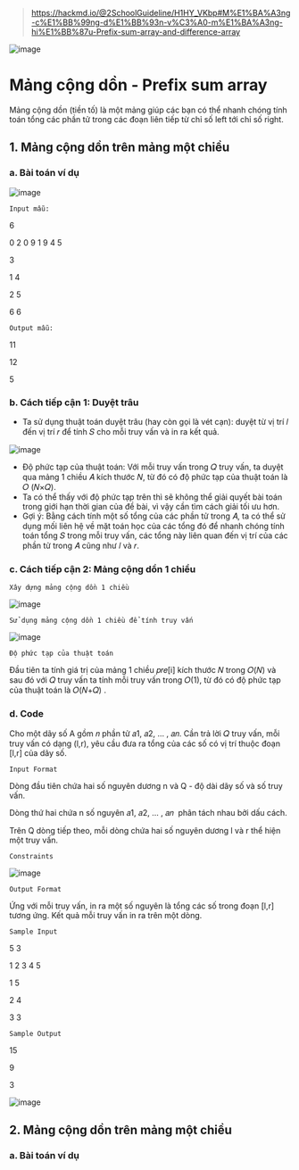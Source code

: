 > https://hackmd.io/@2SchoolGuideline/H1HY_VKbp#M%E1%BA%A3ng-c%E1%BB%99ng-d%E1%BB%93n-v%C3%A0-m%E1%BA%A3ng-hi%E1%BB%87u-Prefix-sum-array-and-difference-array

![image](https://github.com/minchangggg/DSA/assets/125820144/33900f9e-bbe9-40ea-847c-d1176abe2d6e)
# Mảng cộng dồn - Prefix sum array
Mảng cộng dồn (tiền tố) là một mảng giúp các bạn có thể nhanh chóng tính toán tổng các phần tử trong các đoạn liên tiếp từ chỉ số left tới chỉ số right.

## 1. Mảng cộng dồn trên mảng một chiều
### a. Bài toán ví dụ

![image](https://github.com/minchangggg/DSA/assets/125820144/925e04f3-ddda-40bf-b66a-7d2ab5a33928)

`Input mẫu:`

6

0 2 0 9 1 9 4 5

3

1 4

2 5

6 6

`Output mẫu:`

11

12

5

### b. Cách tiếp cận 1: Duyệt trâu
- Ta sử dụng thuật toán duyệt trâu (hay còn gọi là vét cạn): duyệt từ vị trí 𝑙 đến vị trí 𝑟 để tính 𝑆 cho mỗi truy vấn và in ra kết quả.

![image](https://github.com/minchangggg/DSA/assets/125820144/cb1ddd56-2b9a-4c12-b863-4d080b6f98e7)

- Độ phức tạp của thuật toán: Với mỗi truy vấn trong 𝑄 truy vấn, ta duyệt qua mảng 1 chiều 𝐴 kích thước 𝑁, từ đó có độ phức tạp của thuật toán là 𝑂 (𝑁×𝑄).     
- Ta có thể thấy với độ phức tạp trên thì sẽ không thể giải quyết bài toán trong giới hạn thời gian của đề bài, vì vậy cần tìm cách giải tối ưu hơn.
- Gợi ý: Bằng cách tính một số tổng của các phần tử trong 𝐴, ta có thể sử dụng mối liên hệ về mặt toán học của các tổng đó để nhanh chóng tính toán tổng 𝑆 trong mỗi truy vấn, các tổng này liên quan đến vị trí của các phần tử trong 𝐴 cũng như 𝑙 và 𝑟.

### c. Cách tiếp cận 2: Mảng cộng dồn 1 chiều
`Xây dựng mảng cộng dồn 1 chiều`

![image](https://github.com/minchangggg/DSA/assets/125820144/142bc5ae-b415-4f90-898e-ac4071625065)

`Sử dụng mảng cộng dồn 1 chiều để tính truy vấn`

![image](https://github.com/minchangggg/DSA/assets/125820144/6fece820-308c-40fd-a39e-3287f11c6a7b)

`Độ phức tạp của thuật toán` 

Đầu tiên ta tính giá trị của mảng 1 chiều 𝑝𝑟𝑒[i] kích thước 𝑁 trong 𝑂(𝑁) và sau đó với 𝑄 truy vấn ta tính mỗi truy vấn trong 𝑂(1), từ đó có độ phức tạp của thuật toán là 𝑂(𝑁+𝑄) .

### d. Code 
Cho một dãy số A gồm 𝑛 phần tử 𝑎1, 𝑎2, … , 𝑎𝑛. Cần trả lời 𝑄 truy vấn, mỗi truy vấn có dạng (l,r), yêu cầu đưa ra tổng của các số có vị trí thuộc đoạn [l,r] của dãy số.

`Input Format`

Dòng đầu tiên chứa hai số nguyên dương n và Q - độ dài dãy số và số truy vấn. 

Dòng thứ hai chứa n số nguyên 𝑎1, 𝑎2, … , 𝑎𝑛 ​ phân tách nhau bởi dấu cách. 

Trên Q dòng tiếp theo, mỗi dòng chứa hai số nguyên dương l và r thể hiện một truy vấn.

`Constraints`

![image](https://github.com/minchangggg/DSA/assets/125820144/510776d8-1622-4cb4-b3f6-66011973fe62)

`Output Format`

Ứng với mỗi truy vấn, in ra một số nguyên là tổng các số trong đoạn [l,r] tương ứng. Kết quả mỗi truy vấn in ra trên một dòng.

`Sample Input`

5 3

1 2 3 4 5

1 5

2 4

3 3

`Sample Output`

15

9

3

![image](https://github.com/minchangggg/DSA/assets/125820144/dacdac94-ffa0-49ac-a745-6ef8f5d66ba0)

## 2. Mảng cộng dồn trên mảng một chiều
### a. Bài toán ví dụ
